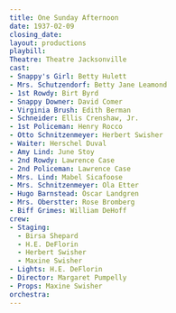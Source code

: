 ```yaml
---
title: One Sunday Afternoon
date: 1937-02-09
closing_date:
layout: productions
playbill:
Theatre: Theatre Jacksonville
cast:
- Snappy's Girl: Betty Hulett
- Mrs. Schutzendorf: Betty Jane Leamond
- 1st Rowdy: Birt Byrd
- Snappy Downer: David Comer
- Virginia Brush: Edith Berman
- Schneider: Ellis Crenshaw, Jr.
- 1st Policeman: Henry Rocco
- Otto Schnitzenmeyer: Herbert Swisher
- Waiter: Herschel Duval
- Amy Lind: June Stoy
- 2nd Rowdy: Lawrence Case
- 2nd Policeman: Lawrence Case
- Mrs. Lind: Mabel Sicafoose
- Mrs. Schnitzenmeyer: Ola Etter
- Hugo Barnstead: Oscar Landgren
- Mrs. Oberstter: Rose Bromberg
- Biff Grimes: William DeHoff
crew:
- Staging:
  - Birsa Shepard
  - H.E. DeFlorin
  - Herbert Swisher
  - Maxine Swisher
- Lights: H.E. DeFlorin
- Director: Margaret Pumpelly
- Props: Maxine Swisher
orchestra:
---
```


